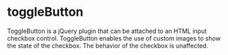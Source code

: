 toggleButton
============

ToggleButton is a jQuery plugin that can be attached to an HTML input checkbox control. 
ToggleButton enables the use of custom images to show the state of the checkbox. 
The behavior of the checkbox is unaffected.